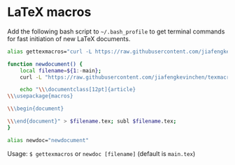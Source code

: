 # LaTeX macros

Add the following bash script to `~/.bash_profile` to get terminal commands for fast initiation of new LaTeX documents.

```bash
alias gettexmacros="curl -L https://raw.githubusercontent.com/jiafengkevinchen/texmacros/master/macros.sty > macros.sty"

function newdocument() {
    local filename=${1:-main};
    curl -L "https://raw.githubusercontent.com/jiafengkevinchen/texmacros/master/macros.sty" > macros.sty;

    echo "\\\documentclass[12pt]{article}
\\\usepackage{macros}

\\\begin{document}

\\\end{document}" > $filename.tex; subl $filename.tex;
}

alias newdoc="newdocument"
```

Usage: `$ gettexmacros` or `newdoc [filename]` (default is `main.tex`)
